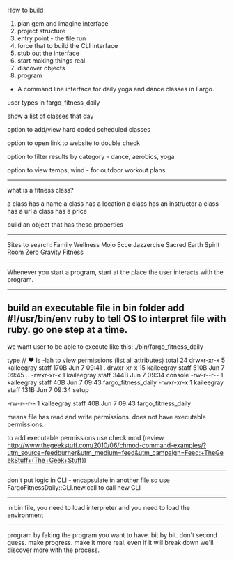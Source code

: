 How to build

1. plan gem and imagine interface
2. project structure
3. entry point - the file run
4. force that to build the CLI interface
5. stub out the interface
6. start making things real
7. discover objects
8. program

- A command line interface for daily yoga and dance classes in Fargo.

user types in fargo_fitness_daily

show a list of classes that day

option to add/view hard coded scheduled classes

option to open link to website to double check

option to filter results by category - dance, aerobics, yoga

option to view temps, wind - for outdoor workout plans

---
what is a fitness class?

a class has a name
a class has a location
a class has an instructor
a class has a url
a class has a price

build an object that has these properties


--------

Sites to search:
Family Wellness
Mojo
Ecce
Jazzercise
Sacred Earth
Spirit Room
Zero Gravity Fitness


-------------
Whenever you start a program, start at the place the user interacts with the program.

----
build an executable file in bin folder
add #!/usr/bin/env ruby to tell OS to interpret file with ruby.
go one step at a time.
----

we want user to be able to execute like this:  ./bin/fargo_fitness_daily

type // ♥ ls -lah to view permissions (list all attributes)
total 24
drwxr-xr-x   5 kaileegray  staff   170B Jun  7 09:41 .
drwxr-xr-x  15 kaileegray  staff   510B Jun  7 09:45 ..
-rwxr-xr-x   1 kaileegray  staff   344B Jun  7 09:34 console
-rw-r--r--   1 kaileegray  staff    40B Jun  7 09:43 fargo_fitness_daily
-rwxr-xr-x   1 kaileegray  staff   131B Jun  7 09:34 setup


-rw-r--r--   1 kaileegray  staff    40B Jun  7 09:43 fargo_fitness_daily

means file has read and write permissions. does not have executable permissions.

to add executable permissions use check mod (review http://www.thegeekstuff.com/2010/06/chmod-command-examples/?utm_source=feedburner&utm_medium=feed&utm_campaign=Feed:+TheGeekStuff+(The+Geek+Stuff))

----

don't put logic in CLI - encapsulate in another file
so use FargoFitnessDaily::CLI.new.call
to call new CLI

---

in bin file, you need to load interpreter and you need to load the environment

---
 program by faking the program you want to have. bit by bit. don't second guess. make progress. make it more real. even if it will break down we'll discover more with the process.
